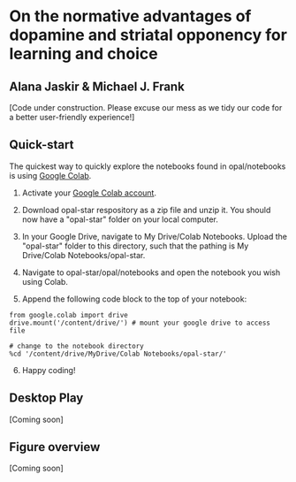 # On the normative advantages of dopamine and striatal opponency for learning and choice
## Alana Jaskir & Michael J. Frank

[Code under construction. Please excuse our mess as we tidy our code for a better user-friendly experience!]

## Quick-start 

The quickest way to quickly explore the notebooks found in opal/notebooks is using [Google Colab](https://colab.research.google.com/). 

1. Activate your [Google Colab account](colab.research.google.com/). 

2. Download opal-star respository as a zip file and unzip it. You should now have a "opal-star" folder on your local computer. 

3. In your Google Drive, navigate to My Drive/Colab Notebooks. Upload the "opal-star" folder to this directory, such that the pathing is My Drive/Colab Notebooks/opal-star.

4. Navigate to opal-star/opal/notebooks and open the notebook you wish using Colab.

5. Append the following code block to the top of your notebook:
```
from google.colab import drive
drive.mount('/content/drive/') # mount your google drive to access file

# change to the notebook directory
%cd '/content/drive/MyDrive/Colab Notebooks/opal-star/'
```

6. Happy coding!


## Desktop Play

[Coming soon]

## Figure overview

[Coming soon]
